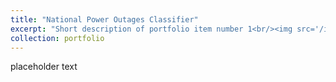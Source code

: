 ```yaml
---
title: "National Power Outages Classifier"
excerpt: "Short description of portfolio item number 1<br/><img src='/images/500x300.png'>"
collection: portfolio
---
```


placeholder text
